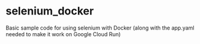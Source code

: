# selenium_docker
Basic sample code for using selenium with Docker (along with the app.yaml needed to make it work on Google Cloud Run)
